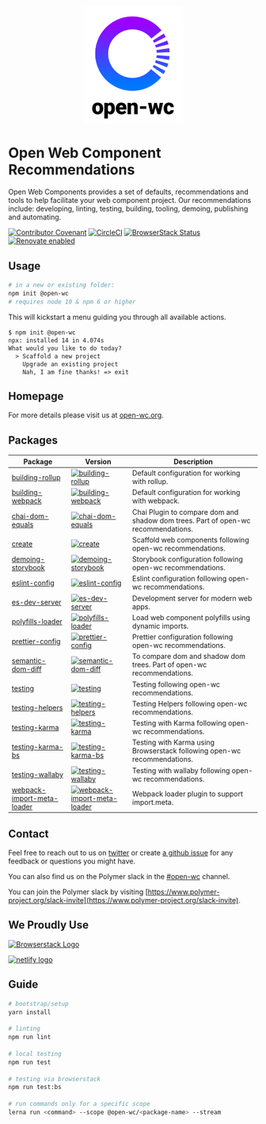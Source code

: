 <p align="center"><img src="https://github.com/open-wc/open-wc/blob/master/assets/images/logo.png" width="200" alt="Open-wc Logo" /></p>

# Open Web Component Recommendations

Open Web Components provides a set of defaults, recommendations and tools to help facilitate your web component project. Our recommendations include: developing, linting, testing, building, tooling, demoing, publishing and automating.

[![Contributor Covenant](https://img.shields.io/badge/Contributor%20Covenant-v2.0%20adopted-ff69b4.svg)](code-of-conduct.md)
[![CircleCI](https://circleci.com/gh/open-wc/open-wc.svg?style=shield)](https://circleci.com/gh/open-wc/open-wc)
[![BrowserStack Status](https://www.browserstack.com/automate/badge.svg?badge_key=M2UrSFVRang2OWNuZXlWSlhVc3FUVlJtTDkxMnp6eGFDb2pNakl4bGxnbz0tLUE5RjhCU0NUT1ZWa0NuQ3MySFFWWnc9PQ==--86f7fac07cdbd01dd2b26ae84dc6c8ca49e45b50)](https://www.browserstack.com/automate/public-build/M2UrSFVRang2OWNuZXlWSlhVc3FUVlJtTDkxMnp6eGFDb2pNakl4bGxnbz0tLUE5RjhCU0NUT1ZWa0NuQ3MySFFWWnc9PQ==--86f7fac07cdbd01dd2b26ae84dc6c8ca49e45b50)
[![Renovate enabled](https://img.shields.io/badge/renovate-enabled-brightgreen.svg)](https://renovatebot.com/)

## Usage


```bash
# in a new or existing folder:
npm init @open-wc
# requires node 10 & npm 6 or higher
```

This will kickstart a menu guiding you through all available actions.

```
$ npm init @open-wc
npx: installed 14 in 4.074s
What would you like to do today?
  > Scaffold a new project
    Upgrade an existing project
    Nah, I am fine thanks! => exit
```

## Homepage

For more details please visit us at [open-wc.org](https://open-wc.org).

## Packages

| Package                                                             | Version                                                                                                                                                                  | Description                                                                       |
| ------------------------------------------------------------------- | ------------------------------------------------------------------------------------------------------------------------------------------------------------------------ | --------------------------------------------------------------------------------- |
| [building-rollup](./packages/building-rollup)                       | [![building-rollup](https://img.shields.io/npm/v/@open-wc/building-rollup.svg)](https://www.npmjs.com/package/@open-wc/building-rollup)                                  | Default configuration for working with rollup.                                    |
| [building-webpack](./packages/building-webpack)                     | [![building-webpack](https://img.shields.io/npm/v/@open-wc/building-webpack.svg)](https://www.npmjs.com/package/@open-wc/building-webpack)                               | Default configuration for working with webpack.                                   |
| [chai-dom-equals](./packages/chai-dom-equals)                       | [![chai-dom-equals](https://img.shields.io/npm/v/@open-wc/chai-dom-equals.svg)](https://www.npmjs.com/package/@open-wc/chai-dom-equals)                                  | Chai Plugin to compare dom and shadow dom trees. Part of open-wc recommendations. |
| [create](./packages/create)                                         | [![create](https://img.shields.io/npm/v/@open-wc/create.svg)](https://www.npmjs.com/package/@open-wc/create)                                                             | Scaffold web components following open-wc recommendations.                        |
| [demoing-storybook](./packages/demoing-storybook)                   | [![demoing-storybook](https://img.shields.io/npm/v/@open-wc/demoing-storybook.svg)](https://www.npmjs.com/package/@open-wc/demoing-storybook)                            | Storybook configuration following open-wc recommendations.                        |
| [eslint-config](./packages/eslint-config)                           | [![eslint-config](https://img.shields.io/npm/v/@open-wc/eslint-config.svg)](https://www.npmjs.com/package/@open-wc/eslint-config)                                        | Eslint configuration following open-wc recommendations.                           |
| [es-dev-server](./packages/es-dev-server)                           | [![es-dev-server](https://img.shields.io/npm/v/es-dev-server.svg)](https://www.npmjs.com/package/es-dev-server)                                                          | Development server for modern web apps.                                           |
| [polyfills-loader](./packages/polyfills-loader)                     | [![polyfills-loader](https://img.shields.io/npm/v/@open-wc/polyfills-loader.svg)](https://www.npmjs.com/package/@open-wc/polyfills-loader)                               | Load web component polyfills using dynamic imports.                               |
| [prettier-config](./packages/prettier-config)                       | [![prettier-config](https://img.shields.io/npm/v/@open-wc/prettier-config.svg)](https://www.npmjs.com/package/@open-wc/prettier-config)                                  | Prettier configuration following open-wc recommendations.                         |
| [semantic-dom-diff](./packages/semantic-dom-diff)                   | [![semantic-dom-diff](https://img.shields.io/npm/v/@open-wc/semantic-dom-diff.svg)](https://www.npmjs.com/package/@open-wc/semantic-dom-diff)                            | To compare dom and shadow dom trees. Part of open-wc recommendations.             |
| [testing](./packages/testing)                                       | [![testing](https://img.shields.io/npm/v/@open-wc/testing.svg)](https://www.npmjs.com/package/@open-wc/testing)                                                          | Testing following open-wc recommendations.                                        |
| [testing-helpers](./packages/testing-helpers)                       | [![testing-helpers](https://img.shields.io/npm/v/@open-wc/testing-helpers.svg)](https://www.npmjs.com/package/@open-wc/testing-helpers)                                  | Testing Helpers following open-wc recommendations.                                |
| [testing-karma](./packages/testing-karma)                           | [![testing-karma](https://img.shields.io/npm/v/@open-wc/testing-karma.svg)](https://www.npmjs.com/package/@open-wc/testing-karma)                                        | Testing with Karma following open-wc recommendations.                             |
| [testing-karma-bs](./packages/testing-karma-bs)                     | [![testing-karma-bs](https://img.shields.io/npm/v/@open-wc/testing-karma-bs.svg)](https://www.npmjs.com/package/@open-wc/testing-karma-bs)                               | Testing with Karma using Browserstack following open-wc recommendations.          |
| [testing-wallaby](./packages/testing-wallaby)                       | [![testing-wallaby](https://img.shields.io/npm/v/@open-wc/testing-wallaby.svg)](https://www.npmjs.com/package/@open-wc/testing-wallaby)                                  | Testing with wallaby following open-wc recommendations.                           |
| [webpack-import-meta-loader](./packages/webpack-import-meta-loader) | [![webpack-import-meta-loader](https://img.shields.io/npm/v/@open-wc/webpack-import-meta-loader.svg)](https://www.npmjs.com/package/@open-wc/webpack-import-meta-loader) | Webpack loader plugin to support import.meta.                                     |

## Contact

Feel free to reach out to us on [twitter](https://twitter.com/OpenWc) or create [a github issue](https://github.com/open-wc/open-wc/issues/new) for any feedback or questions you might have.

You can also find us on the Polymer slack in the [#open-wc](https://polymer.slack.com/messages/CE6D9DN05) channel.

You can join the Polymer slack by visiting [https://www.polymer-project.org/slack-invite](https://www.polymer-project.org/slack-invite).

## We Proudly Use

<a href="http://browserstack.com/" style="border: none;"><img src="https://github.com/open-wc/open-wc/blob/master/assets/images/Browserstack-logo.svg" width="200" alt="Browserstack Logo" /></a>

<a href="http://netlify.com/" style="border: none;"><img src="https://www.netlify.com/img/press/logos/full-logo-light.svg" width="185" alt="netlify logo" /></a>

## Guide

```bash
# bootstrap/setup
yarn install

# linting
npm run lint

# local testing
npm run test

# testing via browserstack
npm run test:bs

# run commands only for a specific scope
lerna run <command> --scope @open-wc/<package-name> --stream
```
